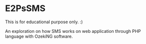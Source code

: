E2PsSMS
=======

This is for educational purpose only. :)

An exploration on how SMS works on web application through PHP language with OzekiNG software.
